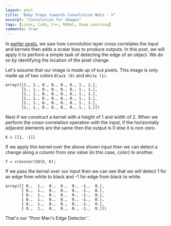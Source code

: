 ```yaml
---
layout: post
title: "Baby Steps towards Convolution Nets - V"
excerpt: "Convolution for Images"
tags: [Linux, Code, C++, MXNet, Deep Learning]
comments: true
---
```

In [earlier posts](http://www.mycpu.org/convolution-layers/), we saw how
convolution layer cross correlates the input and kernels then adds a scalar bias
to produce outputs. In this post, we will apply it to perform a simple task of
detecting the edge of an object. We do so by identifying the location of the
pixel change.

Let's assume that our image is made up of ``6x8`` pixels. This image is only
made up of two colors ``Black (0)`` and ``White (1)``. 
```
array([[1., 1., 0., 0., 0., 0., 1., 1.],
       [1., 1., 0., 0., 0., 0., 1., 1.],
       [1., 1., 0., 0., 0., 0., 1., 1.],
       [1., 1., 0., 0., 0., 0., 1., 1.],
       [1., 1., 0., 0., 0., 0., 1., 1.],
       [1., 1., 0., 0., 0., 0., 1., 1.]])
```

Next if we construct a kernel with a height of 1 and width of 2. When we perform
the cross-correlation operation with the input, if the horizontally adjacent
elements are the same then the output is 0 else it is non-zero.

```
K = [[1, -1]]
```

If we apply this kernel over the above shown input then we can detect a change
along a column from one value (in this case, color) to another.

```
Y = crosscorr2d(X, K);
```
If we pass the kernel over our input then we can see that we will detect 1 for
an edge from white to black and -1 for edge from black to white.

```
array([[ 0.,  1.,  0.,  0.,  0., -1.,  0.],
       [ 0.,  1.,  0.,  0.,  0., -1.,  0.],
       [ 0.,  1.,  0.,  0.,  0., -1.,  0.],
       [ 0.,  1.,  0.,  0.,  0., -1.,  0.],
       [ 0.,  1.,  0.,  0.,  0., -1.,  0.],
       [ 0.,  1.,  0.,  0.,  0., -1.,  0.]])
```

That's our "Poor Man's Edge Detector``.

